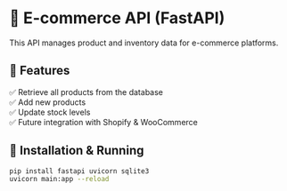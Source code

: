 # 🛒 E-commerce API (FastAPI)

This API manages product and inventory data for e-commerce platforms.

## 🚀 Features
✅ Retrieve all products from the database  
✅ Add new products  
✅ Update stock levels  
✅ Future integration with Shopify & WooCommerce  

## 🔧 Installation & Running
```sh
pip install fastapi uvicorn sqlite3
uvicorn main:app --reload
